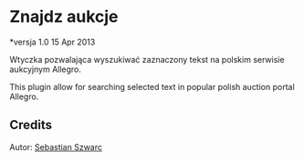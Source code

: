 Znajdz aukcje
=============
*versja 1.0 15 Apr 2013

Wtyczka pozwalająca wyszukiwać zaznaczony tekst na polskim serwisie aukcyjnym Allegro.

This plugin allow for searching selected text in popular polish auction portal Allegro.

## Credits ##

Autor: [Sebastian Szwarc](https://twitter.com/Behinder)